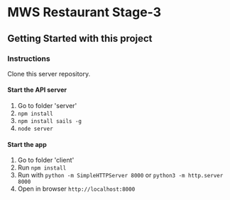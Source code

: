 # MWS Restaurant Stage-3


## Getting Started with this project

### Instructions

Clone this server repository.

#### Start the API server

1. Go to folder 'server'
2. `npm install`
3. `npm install sails -g`
4. `node server`

#### Start the app 

1. Go to folder 'client'
2. Run `npm install`
3. Run with `python -m SimpleHTTPServer 8000`  or `python3 -m http.server 8000`
4. Open in browser `http://localhost:8000`

